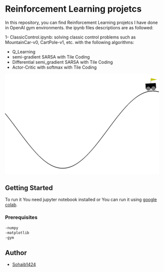 # Reinforcement Learning projetcs

In this repository, you can find Reinforcement Learning projetcs I have done in OpenAI gym environments.
the ipynb files descriptions are as followed:

1- ClassicControl.ipynb: solving classic control problems such as MountainCar-v0, CartPole-v1, etc. with the following algorithms:
- Q_Learning
- semi-gradient SARSA with Tile Coding
- Differential semi_gradient SARSA with Tile Coding
- Actor-Critic with softmax with Tile Coding


![](https://github.com/Sohaib1424/Reinforcement-Learning-projects/blob/main/gifs/mountaincar-v0.gif)
## Getting Started   

To run it You need jupyter notebook installed or You can run it using [google colab](https://colab.research.google.com).


### Prerequisites
```
-numpy
-matplotlib
-gym
```

## Author

* [Sohaib1424](https://github.com/Sohaib1424)
